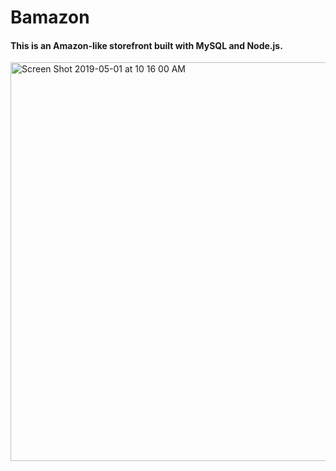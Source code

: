 # Bamazon

#### This is an Amazon-like storefront built with MySQL and Node.js.

<img width="638" alt="Screen Shot 2019-05-01 at 10 16 00 AM" src="https://user-images.githubusercontent.com/48463632/57021494-6743bf80-6bfa-11e9-9556-01419029cc8c.png">
